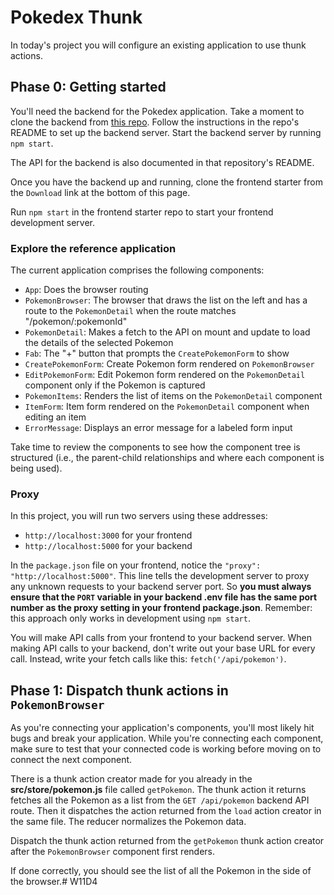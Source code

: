 
# Pokedex Thunk

In today's project you will configure an existing application to use thunk
actions.

## Phase 0: Getting started

You'll need the backend for the Pokedex application. Take a moment to clone the
backend from [this repo]. Follow the instructions in the repo's README
to set up the backend server. Start the backend server by running `npm start`.

The API for the backend is also documented in that repository's README.

Once you have the backend up and running, clone the frontend starter from the
`Download` link at the bottom of this page.

Run `npm start` in the frontend starter repo to start your frontend development
server.

[this repo]: https://github.com/appacademy/practice-for-sprint-15-pokedex-express-backend

### Explore the reference application

The current application comprises the following components:

* `App`: Does the browser routing
* `PokemonBrowser`: The browser that draws the list on the left and has a route
  to the `PokemonDetail` when the route matches "/pokemon/:pokemonId"
* `PokemonDetail`: Makes a fetch to the API on mount and update to load the
  details of the selected Pokemon
* `Fab`: The "+" button that prompts the `CreatePokemonForm` to show
* `CreatePokemonForm`: Create Pokemon form rendered on `PokemonBrowser`
* `EditPokemonForm`: Edit Pokemon form rendered on the `PokemonDetail` component
  only if the Pokemon is captured
* `PokemonItems`: Renders the list of items on the `PokemonDetail` component
* `ItemForm`: Item form rendered on the `PokemonDetail` component when
  editing an item
* `ErrorMessage`: Displays an error message for a labeled form input

Take time to review the components to see how the component tree is structured
(i.e., the parent-child relationships and where each component is being used).

### Proxy

In this project, you will run two servers using these addresses:

* `http://localhost:3000` for your frontend
* `http://localhost:5000` for your backend

In the `package.json` file on your frontend, notice the
`"proxy": "http://localhost:5000"`. This line tells the development server to
proxy any unknown requests to your backend server port. So **you must always
ensure that the `PORT` variable in your backend __.env__ file has the same
port number as the proxy setting in your frontend __package.json__**. Remember:
this approach only works in development using `npm start`.

You will make API calls from your frontend to your backend server. When making
API calls to your backend, don't write out your base URL for every call.
Instead, write your fetch calls like this: `fetch('/api/pokemon')`.

## Phase 1: Dispatch thunk actions in `PokemonBrowser`

As you're connecting your application's components, you'll most likely hit bugs
and break your application. While you're connecting each component, make sure
to test that your connected code is working before moving on to connect the
next component.

There is a thunk action creator made for you already in the
__src/store/pokemon.js__ file called `getPokemon`. The thunk action it returns
fetches all the Pokemon as a list from the `GET /api/pokemon` backend API route.
Then it dispatches the action returned from the `load` action creator in the
same file. The reducer normalizes the Pokemon data.

Dispatch the thunk action returned from the `getPokemon` thunk action creator
after the `PokemonBrowser` component first renders.

If done correctly, you should see the list of all the Pokemon in the side of the
browser.# W11D4
